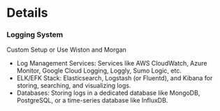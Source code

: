 # Details

### Logging System

Custom Setup or Use Wiston and Morgan

- Log Management Services: Services like AWS CloudWatch, Azure Monitor, Google Cloud Logging, Loggly, Sumo Logic, etc.
- ELK/EFK Stack: Elasticsearch, Logstash (or Fluentd), and Kibana for storing, searching, and visualizing logs.
- Databases: Storing logs in a dedicated database like MongoDB, PostgreSQL, or a time-series database like InfluxDB.
